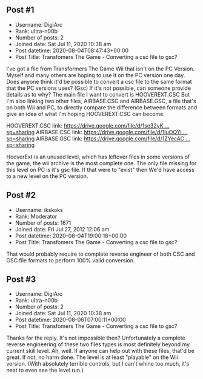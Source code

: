 ## Post #1
- Username: DigiArc
- Rank: ultra-n00b
- Number of posts: 2
- Joined date: Sat Jul 11, 2020 10:38 am
- Post datetime: 2020-08-04T08:47:43+00:00
- Post Title: Transfomers The Game - Converting a csc file to gsc?

I've got a file from Transformers The Game Wii that isn't on the PC Version. Myself and many others are hoping to use it on the PC version one day. Does anyone think it'd be possible to convert a csc file to the same format that the PC versions uses? (Gsc) If it's not possible, can someone provide details as to why?  The main file I want to convert is HOOVEREXT.CSC               But I'm also linking two other files, AIRBASE.CSC and AIRBASE.GSC, a file that's on both Wii and PC, to directly compare the difference between formats and give an idea of what I'm hoping HOOVEREXT.CSC can become.           

HOOVEREXT.CSC link: [https://drive.google.com/file/d/1se32yK ... sp=sharing](https://drive.google.com/file/d/1se32yKor_oGxOghuCxeoeUp1HlilvF2X/view?usp=sharing) 
AIRBASE.CSC link: [https://drive.google.com/file/d/1IuOQYi ... sp=sharing](https://drive.google.com/file/d/1IuOQYi6E6Q0dYPpxDNNkXOtJAgveYasG/view?usp=sharing)
AIRBASE.GSC link: [https://drive.google.com/file/d/1ZYecAC ... sp=sharing](https://drive.google.com/file/d/1ZYecACSLkHK8MsNoyP1SBVgCn-NJCPc3/view?usp=sharing)


HooverExt is an unused level, which has leftover files in some versions of the game, the wii archive is the most complete one. The only file missing for this level on PC is it's gsc file. If that were to "exist" then We'd have access to a new level on the PC version.
## Post #2
- Username: ikskoks
- Rank: Moderator
- Number of posts: 1671
- Joined date: Fri Jul 27, 2012 12:06 am
- Post datetime: 2020-08-04T19:00:18+00:00
- Post Title: Transfomers The Game - Converting a csc file to gsc?

That would probably require to complete reverse engineer of both CSC and GSC file formats to perform 100% valid conversion.
## Post #3
- Username: DigiArc
- Rank: ultra-n00b
- Number of posts: 2
- Joined date: Sat Jul 11, 2020 10:38 am
- Post datetime: 2020-08-06T07:00:11+00:00
- Post Title: Transfomers The Game - Converting a csc file to gsc?

Thanks for the reply. It's not impossible then? Unfortunately a complete reverse engineering of these two files types is most definitely beyond my current skill level. Ah, well. If anyone can help out with these files, that'd be great. If not, no harm done. The level is at least "playable" on the Wii version. (With absolutely terrible controls, but I can't whine too much, it's neat to even see the level run.)
